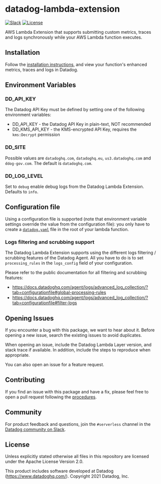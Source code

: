 # datadog-lambda-extension
[![Slack](https://chat.datadoghq.com/badge.svg?bg=632CA6)](https://chat.datadoghq.com/)
[![License](https://img.shields.io/badge/license-Apache--2.0-blue)](https://github.com/DataDog/datadog-agent/blob/master/LICENSE)

AWS Lambda Extension that supports submitting custom metrics, traces and logs synchronously while your AWS Lambda function executes. 

## Installation

Follow the [installation instructions](https://docs.datadoghq.com/serverless/datadog_lambda_library/extension/), and view your function's enhanced metrics, traces and logs in Datadog.

## Environment Variables

### DD_API_KEY

The Datadog API Key must be defined by setting one of the following environment variables:

- DD_API_KEY - the Datadog API Key in plain-text, NOT recommended
- DD_KMS_API_KEY - the KMS-encrypted API Key, requires the `kms:Decrypt` permission

### DD_SITE

Possible values are `datadoghq.com`, `datadoghq.eu`, `us3.datadoghq.com` and `ddog-gov.com`. The default is `datadoghq.com`.

### DD_LOG_LEVEL

Set to `debug` enable debug logs from the Datadog Lambda Extension. Defaults to `info`.

## Configuration file

Using a configuration file is supported (note that environment variable settings
override the value from the configuration file): you only have to create a [`datadog.yaml`](https://docs.datadoghq.com/agent/guide/agent-configuration-files/?tab=agentv6v7)
file in the root of your lambda function.

### Logs filtering and scrubbing support

The Datadog Lambda Extension supports using the different logs filtering / scrubbing features of the Datadog Agent. All you have to do is to set `processing_rules` in the `logs_config`
field of your configuration.

Please refer to the public documentation for all filtering and scrubbing features:

* https://docs.datadoghq.com/agent/logs/advanced_log_collection/?tab=configurationfile#global-processing-rules
* https://docs.datadoghq.com/agent/logs/advanced_log_collection/?tab=configurationfile#filter-logs

## Opening Issues

If you encounter a bug with this package, we want to hear about it. Before opening a new issue, search the existing issues to avoid duplicates.

When opening an issue, include the Datadog Lambda Layer version, and stack trace if available. In addition, include the steps to reproduce when appropriate.

You can also open an issue for a feature request.


## Contributing

If you find an issue with this package and have a fix, please feel free to open a pull request following the [procedures](https://github.com/DataDog/datadog-agent/blob/master/docs/dev/contributing.md).

## Community

For product feedback and questions, join the `#serverless` channel in the [Datadog community on Slack](https://chat.datadoghq.com/).

## License

Unless explicitly stated otherwise all files in this repository are licensed under the Apache License Version 2.0.

This product includes software developed at Datadog (https://www.datadoghq.com/). Copyright 2021 Datadog, Inc.

